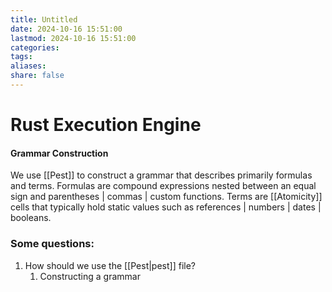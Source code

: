 ```yaml
---
title: Untitled
date: 2024-10-16 15:51:00
lastmod: 2024-10-16 15:51:00
categories: 
tags: 
aliases: 
share: false 
---
```


# Rust Execution Engine

#### Grammar Construction

We use [[Pest]] to construct a grammar that describes primarily formulas and terms. Formulas are compound expressions nested between an equal sign and parentheses | commas | custom functions. Terms are [[Atomicity]] cells that typically hold static values such as references | numbers | dates | booleans.

### Some questions:
1. How should we use the [[Pest|pest]] file?
	1. Constructing a grammar
	